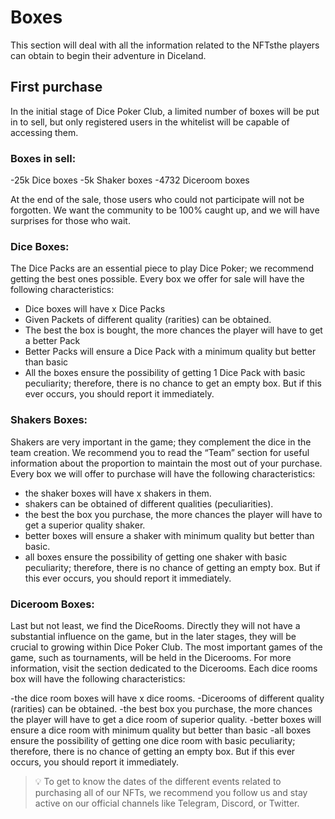 # Boxes

This section will deal with all the information related to the NFTsthe players can obtain to begin their adventure in Diceland.
## First purchase

In the initial stage of Dice Poker Club, a limited number of boxes will be put in to sell, but only registered users in the whitelist will be capable of accessing them.
### **Boxes in sell:**

-25k Dice boxes
-5k Shaker boxes
-4732 Diceroom boxes

At the end of the sale, those users who could not participate will not be forgotten. We want the community to be 100% caught up, and we will have surprises for those who wait.
### Dice Boxes:

The Dice Packs are an essential piece to play Dice Poker; we recommend getting the best ones possible. Every box we offer for sale will have the following characteristics:

- Dice boxes will have x Dice Packs
- Given Packets of different quality (rarities) can be obtained.
- The best the box is bought, the more chances the player will have to get a better Pack
- Better Packs will ensure a Dice Pack with a minimum quality but better than basic
- All the boxes ensure the possibility of getting 1 Dice Pack with basic peculiarity; therefore, there is no chance to get an empty box. But if this ever occurs, you should report it immediately.

### Shakers Boxes:

Shakers are very important in the game; they complement the dice in the team creation. We recommend you to read the “Team” section for useful information about the proportion to maintain the most out of your purchase. Every box we will offer to purchase will have the following characteristics:

- the shaker boxes will have x shakers in them.
- shakers can be obtained of different qualities (peculiarities).
- the best the box you purchase, the more chances the player will have to get a superior quality shaker.
- better boxes will ensure a shaker with minimum quality but better than basic.
- all boxes ensure the possibility of getting one shaker with basic peculiarity; therefore, there is no chance of getting an empty box. But if this ever occurs, you should report it immediately.

### Diceroom Boxes:

Last but not least, we find the DiceRooms. Directly they will not have a substantial influence on the game, but in the later stages, they will be crucial to growing within Dice Poker Club. The most important games of the game, such as tournaments, will be held in the Dicerooms.
 For more information, visit the section dedicated to the Dicerooms. Each dice rooms box will have the following characteristics:

-the dice room boxes will have x dice rooms.
-Dicerooms of different quality (rarities) can be obtained.
-the best box you purchase, the more chances the player will have to get a dice room of superior quality.
-better boxes will ensure a dice room with minimum quality but better than basic
-all boxes ensure the possibility of getting one dice room with basic peculiarity; therefore, there is no chance of getting an empty box. But if this ever occurs, you should report it immediately.

>💡 To get to know the dates of the different events related to purchasing all of our NFTs, we recommend you follow us and stay active on our official channels like Telegram, Discord, or Twitter.